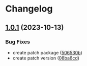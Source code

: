 # Changelog

## [1.0.1](https://github.com/gmtdi/frontend-shared-components/compare/v1.0.0...v1.0.1) (2023-10-13)


### Bug Fixes

* create patch package ([506530b](https://github.com/gmtdi/frontend-shared-components/commit/506530b77998ab45e0ff9a4231b7413519ab4e37))
* create patch version ([08ba6cd](https://github.com/gmtdi/frontend-shared-components/commit/08ba6cdc708d90ee58deb8e659f905ead11dfd29))
